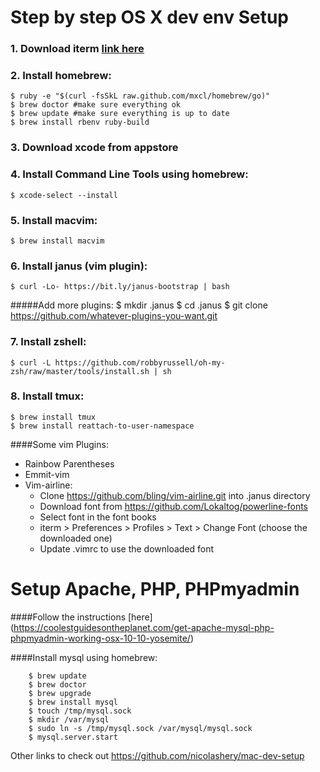 # Step by step OS X dev env Setup 

### 1. Download iterm [link here](http://www.iterm2.com/#/section/home)
### 2. Install homebrew:

    $ ruby -e "$(curl -fsSkL raw.github.com/mxcl/homebrew/go)"
    $ brew doctor #make sure everything ok
    $ brew update #make sure everything is up to date
    $ brew install rbenv ruby-build

### 3. Download xcode from appstore

### 4. Install Command Line Tools using homebrew:

    $ xcode-select --install

### 5. Install macvim:

    $ brew install macvim

### 6. Install janus (vim plugin):

    $ curl -Lo- https://bit.ly/janus-bootstrap | bash
#####Add more plugins:
    $ mkdir .janus
    $ cd .janus
    $ git clone https://github.com/whatever-plugins-you-want.git
    
### 7. Install zshell:


    $ curl -L https://github.com/robbyrussell/oh-my-zsh/raw/master/tools/install.sh | sh

### 8. Install tmux:

    $ brew install tmux
    $ brew install reattach-to-user-namespace
  
  



####Some vim Plugins:
  - Rainbow Parentheses
  - Emmit-vim
  - Vim-airline:
     + Clone https://github.com/bling/vim-airline.git into .janus directory
     + Download font from https://github.com/Lokaltog/powerline-fonts
     + Select font in the font books
     + iterm > Preferences > Profiles > Text > Change Font (choose the
downloaded one)
     + Update .vimrc to use the downloaded font
     

# Setup Apache, PHP, PHPmyadmin

####Follow the instructions [here] (https://coolestguidesontheplanet.com/get-apache-mysql-php-phpmyadmin-working-osx-10-10-yosemite/)

####Install mysql using homebrew:

        $ brew update
        $ brew doctor
        $ brew upgrade
        $ brew install mysql
        $ touch /tmp/mysql.sock
        $ mkdir /var/mysql
        $ sudo ln -s /tmp/mysql.sock /var/mysql/mysql.sock
        $ mysql.server.start
        
        
Other links to check out 
https://github.com/nicolashery/mac-dev-setup
        


        
         



